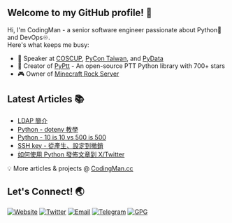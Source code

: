 ## Welcome to my GitHub profile! 👋

Hi, I'm CodingMan - a senior software engineer passionate about Python🐍 and DevOps♾️.  
Here's what keeps me busy:

* 🎤 Speaker at [COSCUP](https://coscup.org/2020/zh-TW/agenda/CFNNFA), [PyCon Taiwan](https://tw.pycon.org/2020/zh-hant/conference/talk/1124347947245371715/), and [PyData](https://pydata.org/taipei2020/program/talk-2/)
* 🚀 Creator of [PyPtt](https://pyptt.cc) - An open-source PTT Python library with 700+ stars
* 🎮 Owner of [Minecraft Rock Server](https://rock-mc.com/)

## Latest Articles 📚
<!-- BLOG-POST-LIST:START -->
- [LDAP 簡介](https://codingman.cc/ldap-introduction)
- [Python - dotenv 教學](https://codingman.cc/python-dotenv)
- [Python - 10 is 10 vs 500 is 500](https://codingman.cc/python-10-is-10-vs-500-is-500)
- [SSH key - 從產生、設定到撤銷](https://codingman.cc/ssh-key-management)
- [如何使用 Python 發佈文章到 X/Twitter](https://codingman.cc/python-publish-to-twitter)
<!-- BLOG-POST-LIST:END -->

💡 More articles & projects @ [CodingMan.cc](https://codingman.cc)  

## Let's Connect! 🌏
<div align="left">
  
[![Website](https://img.shields.io/badge/Website-codingman.cc-blue?style=flat-square&logo=firefox-browser)](https://codingman.cc)
[![Twitter](https://img.shields.io/badge/Twitter-PttCodingMan-1DA1F2?style=flat-square&logo=twitter)](https://twitter.com/PttCodingMan)
[![Email](https://img.shields.io/badge/Email-pttcodingman@gmail.com-D14836?style=flat-square&logo=gmail)](mailto:pttcodingman@gmail.com)
[![Telegram](https://img.shields.io/badge/Telegram-PttCodingMan-26A5E4?style=flat-square&logo=telegram)](https://t.me/PttCodingMan)
[![GPG](https://img.shields.io/badge/GPG-Key-333333?style=flat-square&logo=gnu-privacy-guard)](https://github.com/pttCodingMan.gpg)

</div>
